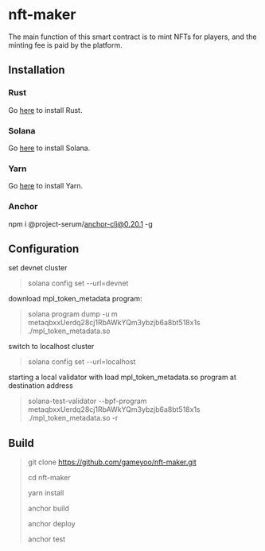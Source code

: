 # nft-maker
The main function of this smart contract is to mint NFTs for players, and the minting fee is paid by the platform.

## Installation

### Rust

Go [here](https://www.rust-lang.org/tools/install) to install Rust.

### Solana

Go [here](https://docs.solana.com/cli/install-solana-cli-tools) to install Solana.

### Yarn

Go [here](https://yarnpkg.com/getting-started/install) to install Yarn.

### Anchor

npm i @project-serum/anchor-cli@0.20.1 -g

## Configuration

set devnet cluster

> solana config set --url=devnet

download mpl_token_metadata program:

> solana program dump -u m metaqbxxUerdq28cj1RbAWkYQm3ybzjb6a8bt518x1s ./mpl_token_metadata.so

switch to localhost cluster

> solana config set --url=localhost

starting a local validator with load mpl_token_metadata.so program at destination address

> solana-test-validator --bpf-program metaqbxxUerdq28cj1RbAWkYQm3ybzjb6a8bt518x1s ./mpl_token_metadata.so -r

## Build

> git clone https://github.com/gameyoo/nft-maker.git
>
> cd nft-maker
> 
> yarn install
>
> anchor build
>
> anchor deploy
>
> anchor test

